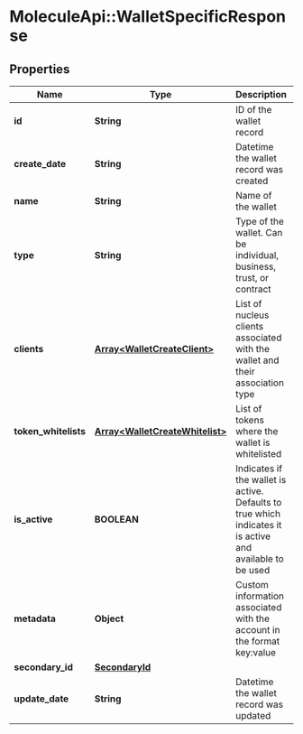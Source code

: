 # MoleculeApi::WalletSpecificResponse

## Properties
Name | Type | Description | Notes
------------ | ------------- | ------------- | -------------
**id** | **String** | ID of the wallet record | [optional] 
**create_date** | **String** | Datetime the wallet record was created | [optional] 
**name** | **String** | Name of the wallet | 
**type** | **String** | Type of the wallet. Can be individual, business, trust, or contract | 
**clients** | [**Array&lt;WalletCreateClient&gt;**](WalletCreateClient.md) | List of nucleus clients associated with the wallet and their association type | 
**token_whitelists** | [**Array&lt;WalletCreateWhitelist&gt;**](WalletCreateWhitelist.md) | List of tokens where the wallet is whitelisted | [optional] 
**is_active** | **BOOLEAN** | Indicates if the wallet is active. Defaults to true which indicates it is active and available to be used | [optional] [default to true]
**metadata** | **Object** | Custom information associated with the account in the format key:value | [optional] 
**secondary_id** | [**SecondaryId**](SecondaryId.md) |  | [optional] 
**update_date** | **String** | Datetime the wallet record was updated | [optional] 


